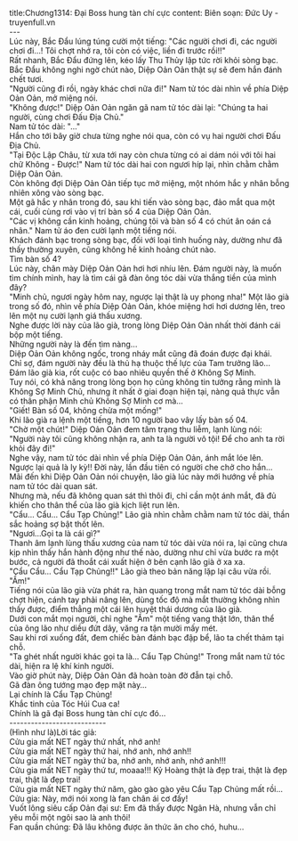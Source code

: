 title:Chương1314: Đại Boss hung tàn chí cực
content:
Biên soạn: Đức Uy - truyenfull.vn<br>---<br>Lúc này, Bắc Đẩu lúng túng cười một tiếng: "Các người chơi đi, các người chơi đi…! Tôi chợt nhớ ra, tôi còn có việc, liền đi trước rồi!!"<br>Rất nhanh, Bắc Đẩu đứng lên, kéo lấy Thu Thủy lập tức rời khỏi sòng bạc. Bắc Đẩu không nghi ngờ chút nào, Diệp Oản Oản thật sự sẽ đem hắn đánh chết tươi.<br>"Người cũng đi rồi, ngày khác chơi nữa đi!" Nam tử tóc dài nhìn về phía Diệp Oản Oản, mở miệng nói.<br>"Không được!" Diệp Oản Oản ngăn gã nam tử tóc dài lại: "Chúng ta hai người, cùng chơi Đấu Địa Chủ."<br>Nam tử tóc dài: "..."<br>Hắn cho tới bây giờ chưa từng nghe nói qua, còn có vụ hai người chơi Đấu Địa Chủ.<br>"Tại Độc Lập Châu, từ xưa tới nay còn chưa từng có ai dám nói với tôi hai chữ Không - Được!" Nam tử tóc dài hai con ngươi híp lại, nhìn chằm chằm Diệp Oản Oản.<br>Còn không đợi Diệp Oản Oản tiếp tục mở miệng, một nhóm hắc y nhân bỗng nhiên xông vào sòng bạc.<br>Một gã hắc y nhân trong đó, sau khi tiến vào sòng bạc, đảo mắt qua một cái, cuối cùng rơi vào vị trí bàn số 4 của Diệp Oản Oản.<br>"Các vị không cần kinh hoảng, chúng tôi và bàn số 4 có chút ân oán cá nhân." Nam tử áo đen cười lạnh một tiếng nói.<br>Khách đánh bạc trong sòng bạc, đối với loại tình huống này, dường như đã thấy thường xuyên, cũng không hề kinh hoảng chút nào.<br>Tìm bàn số 4?<br>Lúc này, chân mày Diệp Oản Oản hơi hơi nhíu lên. Đám người này, là muốn tìm chính mình, hay là tìm cái gã đàn ông tóc dài vừa thắng tiền của mình đây?<br>"Minh chủ, ngươi ngày hôm nay, ngược lại thật là uy phong nha!" Một lão già trong số đó, nhìn về phía Diệp Oản Oản, khóe miệng hơi hơi dương lên, treo lên một nụ cười lạnh giá thấu xương.<br>Nghe được lời này của lão già, trong lòng Diệp Oản Oản nhất thời đánh cái bộp một tiếng.<br>Những người này là đến tìm nàng...<br>Diệp Oản Oản không ngốc, trong nháy mắt cũng đã đoán được đại khái.<br>Chỉ sợ, đám người này đều là thủ hạ thuộc thế lực của Tam trưởng lão…<br>Đám lão già kia, rốt cuộc có bao nhiêu quyền thế ở Không Sợ Minh.<br>Tuy nói, có khả năng trong lòng bọn họ cũng không tin tưởng rằng mình là Không Sợ Minh Chủ, nhưng ít nhất ở giai đoạn hiện tại, nàng quả thực vẫn có thân phận Minh chủ Không Sợ Minh cơ mà…<br>"Giết! Bàn số 04, không chừa một mống!"<br>Khi lão già ra lệnh một tiếng, hơn 10 người bao vây lấy bàn số 04.<br>"Chờ một chút!" Diệp Oản Oản đem tâm trạng thu liễm, lạnh lùng nói: "Người này tôi cũng không nhận ra, anh ta là người vô tội! Để cho anh ta rời khỏi đây đi!"<br>Nghe vậy, nam tử tóc dài nhìn về phía Diệp Oản Oản, ánh mắt lóe lên.<br>Ngược lại quả là ly kỳ!! Đời này, lần đầu tiên có người che chở cho hắn...<br>Mãi đến khi Diệp Oản Oản nói chuyện, lão già lúc này mới hướng về phía nam tử tóc dài quan sát.<br>Nhưng mà, nếu đã không quan sát thì thôi đi, chỉ cần một ánh mắt, đã đủ khiến cho thân thể của lão già kịch liệt run lên.<br>"Cẩu... Cẩu... Cẩu Tạp Chủng!" Lão già nhìn chằm chằm nam tử tóc dài, thần sắc hoảng sợ bật thốt lên.<br>"Ngươi…Gọi ta là cái gì?"<br>Thanh âm lạnh lùng thấu xương của nam tử tóc dài vừa nói ra, lại cũng chưa kịp nhìn thấy hắn hành động như thế nào, dường như chỉ vừa bước ra một bước, cả người đã thoắt cái xuất hiện ở bên cạnh lão già ở xa xa.<br>"Cẩu Cẩu... Cẩu Tạp Chủng!!" Lão già theo bản năng lặp lại câu vừa rồi.<br>"Ầm!"<br>Tiếng nói của lão già vừa phát ra, hàn quang trong mắt nam tử tóc dài bỗng chợt hiện, cánh tay phải nâng lên, dùng tốc độ mà mắt thường không nhìn thấy được, điểm thẳng một cái lên huyệt thái dương của lão già.<br>Dưới con mắt mọi người, chỉ nghe "Ầm" một tiếng vang thật lớn, thân thể của ông lão như diều đứt dây, văng ra tận mười mấy mét.<br>Sau khi rơi xuống đất, đem chiếc bàn đánh bạc đập bể, lão ta chết thảm tại chỗ.<br>"Ta ghét nhất người khác gọi ta là... Cẩu Tạp Chủng!" Trong mắt nam tử tóc dài, hiện ra lệ khí kinh người.<br>Vào giờ phút này, Diệp Oản Oản đã hoàn toàn đờ đẫn tại chỗ.<br>Gã đàn ông tướng mạo đẹp mặt này…<br>Lại chính là Cẩu Tạp Chủng!<br>Khắc tinh của Tóc Húi Cua ca!<br>Chính là gã đại Boss hung tàn chí cực đó…<br>---------------------------<br>(Hình như là)Lời tác giả:<br>Cửu gia mất NET ngày thứ nhất, nhớ anh!<br>Cửu gia mất NET ngày thứ hai, nhớ anh, nhớ anh!!<br>Cửu gia mất NET ngày thứ ba, nhớ anh, nhớ anh, nhớ anh!!!<br>Cửu gia mất NET ngày thứ tư, moaaa!!! Kỷ Hoàng thật là đẹp trai, thật là đẹp trai, thật là đẹp trai!<br>Cửu gia mất NET ngày thứ năm, gào gào gào yêu Cẩu Tạp Chủng mất rồi...<br>Cửu gia: Này, mới nói xong là fan chân ái cơ đấy!<br>Vuốt lông siêu cấp Oản đại sư: Em đã thấy được Ngân Hà, nhưng vẫn chỉ yêu mỗi một ngôi sao là anh thôi!<br>Fan quần chúng: Đã lâu không được ăn thức ăn cho chó, huhu…